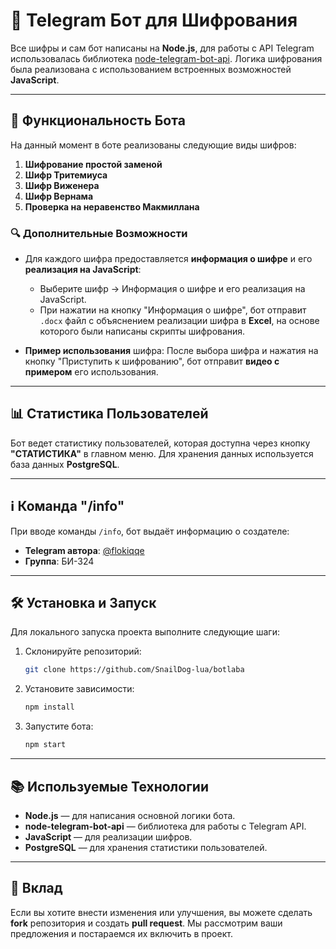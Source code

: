 
# 🔐 Telegram Бот для Шифрования

Все шифры и сам бот написаны на **Node.js**, для работы с API Telegram использовалась библиотека [node-telegram-bot-api](https://github.com/yagop/node-telegram-bot-api). Логика шифрования была реализована с использованием встроенных возможностей **JavaScript**.

---

## 🚀 Функциональность Бота

На данный момент в боте реализованы следующие виды шифров:

1. **Шифрование простой заменой**
2. **Шифр Тритемиуса**
3. **Шифр Виженера**
4. **Шифр Вернама**
5. **Проверка на неравенство Макмиллана**

### 🔍 Дополнительные Возможности
- Для каждого шифра предоставляется **информация о шифре** и его **реализация на JavaScript**:
  - Выберите шифр → Информация о шифре и его реализация на JavaScript.
  - При нажатии на кнопку "Информация о шифре", бот отправит `.docx` файл с объяснением реализации шифра в **Excel**, на основе которого были написаны скрипты шифрования.
  
- **Пример использования** шифра: После выбора шифра и нажатия на кнопку "Приступить к шифрованию", бот отправит **видео с примером** его использования.

---

## 📊 Статистика Пользователей

Бот ведет статистику пользователей, которая доступна через кнопку **"СТАТИСТИКА"** в главном меню. Для хранения данных используется база данных **PostgreSQL**.

---

## ℹ️ Команда "/info"

При вводе команды `/info`, бот выдаёт информацию о создателе:

- **Telegram автора**: [@flokiqqe](https://t.me/flokiqqe)
- **Группа**: БИ-324

---

## 🛠️ Установка и Запуск

Для локального запуска проекта выполните следующие шаги:

1. Склонируйте репозиторий:
   ```bash
   git clone https://github.com/SnailDog-lua/botlaba
   ```

2. Установите зависимости:
   ```bash
   npm install
   ```

3. Запустите бота:
   ```bash
   npm start
   ```

---

## 📚 Используемые Технологии

- **Node.js** — для написания основной логики бота.
- **node-telegram-bot-api** — библиотека для работы с Telegram API.
- **JavaScript** — для реализации шифров.
- **PostgreSQL** — для хранения статистики пользователей.

---

## 🤝 Вклад

Если вы хотите внести изменения или улучшения, вы можете сделать **fork** репозитория и создать **pull request**. Мы рассмотрим ваши предложения и постараемся их включить в проект.


